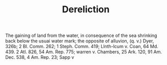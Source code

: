 ---
title: Dereliction
letter: D
permalink: "/definitions/bld-dereliction.html"
body: The gaining of land from the water, in consequence of the sea shrinking back
  below the usuai water mark; the opposite of alluvion, (q. v.) Dyer, 326b; 2 Bl.
  Comm. 262; 1 Steph. Comm. 419; Llnth-lcum v. Coan, 64 Md. 439. 2 Atl. 826, 54 Am.
  Rep. 775; warren v. Chambers, 25 Ark. 120, 91 Am. Dec. 538, 4 Am. Rep. 23; Sapp
  v
published_at: '2018-07-07'
source: Black's Law Dictionary 2nd Ed (1910)
layout: post
---